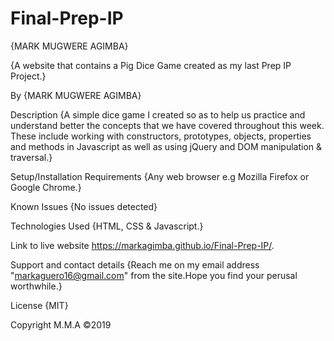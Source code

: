 # Final-Prep-IP

{MARK MUGWERE AGIMBA}

{A website that contains a Pig Dice Game created as my last Prep IP Project.}

By {MARK MUGWERE AGIMBA}

Description
{A simple dice game I created so as to help us practice and understand better the concepts that we have covered throughout this week. These include working with constructors, prototypes, objects, properties and methods in Javascript as well as using jQuery and DOM manipulation & traversal.}

Setup/Installation Requirements
{Any web browser e.g Mozilla Firefox or Google Chrome.}

Known Issues
{No issues detected}

Technologies Used
{HTML, CSS & Javascript.}

Link to live website
https://markagimba.github.io/Final-Prep-IP/.

Support and contact details
{Reach me on my email address "markaguero16@gmail.com" from the site.Hope you find your perusal worthwhile.}

License
{MIT}

Copyright
M.M.A ©2019
